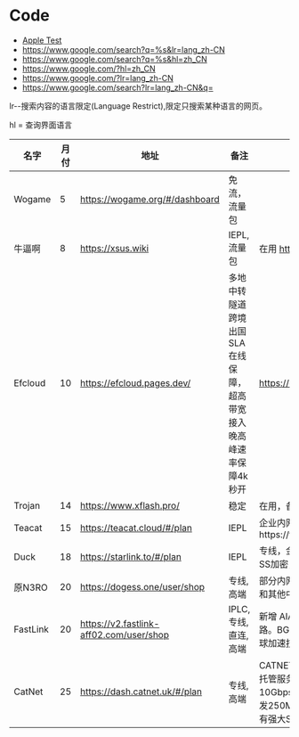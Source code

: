 
# Code
- [Apple Test](http://www.apple.com/library/test/success.html)
- https://www.google.com/search?q=%s&lr=lang_zh-CN
- https://www.google.com/search?q=%s&hl=zh_CN
- https://www.google.com/?hl=zh_CN
- https://www.google.com/?lr=lang_zh-CN
- https://www.google.com/search?lr=lang_zh-CN&q=

lr--搜索内容的语言限定(Language Restrict),限定只搜索某种语言的网页。

hl = 查询界面语言



| 名字     | 月付 | 地址                                    | 备注                                                         | Text                                                         |
| -------- | ---- | --------------------------------------- | ------------------------------------------------------------ | ------------------------------------------------------------ |
| Wogame   | 5    | https://wogame.org/#/dashboard          | 免流，流量包                                                 |                                                              |
| 牛逼啊   | 8    | https://xsus.wiki                       | IEPL,流量包                                                  | 在用      http://wz.xsus.link/                               |
| Efcloud  | 10   | https://efcloud.pages.dev/              | 多地中转隧道跨境出国SLA在线保障，超高带宽接入晚高峰速率保障4k秒开 | https://efcloud.pages.dev/                                   |
| Trojan   | 14   | https://www.xflash.pro/                 | 稳定                                                         | 在用，备用流量包                                             |
| Teacat   | 15   | https://teacat.cloud/#/plan             | IEPL                                                         | 企业内网专线https://teacat2.com                              |
| Duck     | 18   | https://starlink.to/#/plan              | IEPL                                                         | 专线，金融级别跨境线路，SS加密，                             |                              
| 原N3RO   | 20   | https://dogess.one/user/shop            | 专线, 高端                                                   | 部分内网，部分 CN2 中转和其他中转线路。                      |
| FastLink | 20   | https://v2.fastlink-aff02.com/user/shop | IPLC, 专线, 直连, 高端                                       | 新增 AIA 和 IPLC 专线线路。BGP,IPLC,Anycast全球加速技术      |
| CatNet   | 25   | https://dash.catnet.uk/#/plan           | 专线, 高端                                                   | CATNET基于自有专线资源托管服务，总冗余10Gbps，该订阅最大可突发250Mbps业务带宽，具有强大SLA保证。 |

